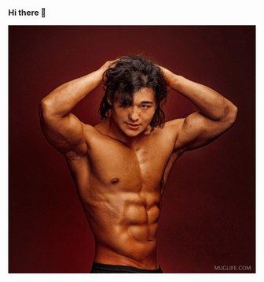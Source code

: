 ### Hi there 👋
<p align="center">
  <kbd>
<img src="https://github.com/yoonhyochang/Warehouse/blob/3bac445fa10e57c12bcee25f7a9dbb33a76dcb11/quickWord.gif?raw=true"></img>
  </kbd>
</p>

<!--
**yoonhyochang/yoonhyochang** is a ✨ _special_ ✨ repository because its `README.md` (this file) appears on your GitHub profile.

Here are some ideas to get you started:

- 🔭 I’m currently working on ...
- 🌱 I’m currently learning ...
- 👯 I’m looking to collaborate on ...
- 🤔 I’m looking for help with ...
- 💬 Ask me about ...
- 📫 How to reach me: ...
- 😄 Pronouns: ...
- ⚡ Fun fact: ...
-->

